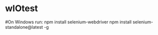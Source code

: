 # wIOtest

#On Windows run:
npm install selenium-webdriver
npm install selenium-standalone@latest -g